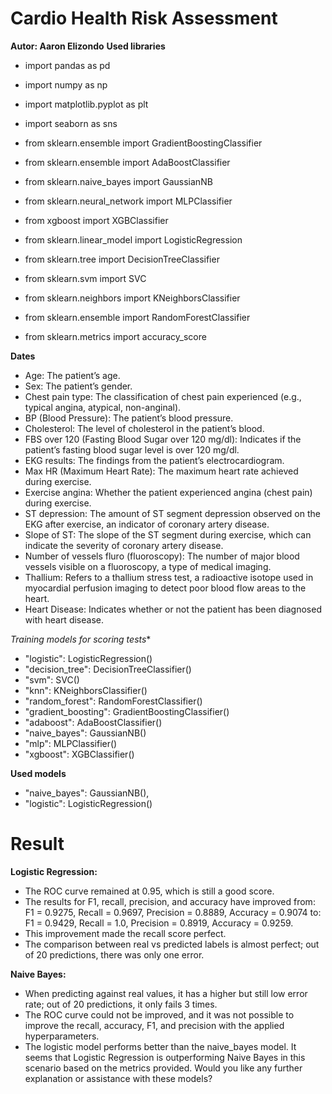 # Cardio Health Risk Assessment
**Autor: Aaron Elizondo**
**Used libraries**
- import pandas as pd
- import numpy as np
- import matplotlib.pyplot as plt
- import seaborn as sns

- from sklearn.ensemble import GradientBoostingClassifier
- from sklearn.ensemble import AdaBoostClassifier
- from sklearn.naive_bayes import GaussianNB
- from sklearn.neural_network import MLPClassifier
- from xgboost import XGBClassifier
- from sklearn.linear_model import LogisticRegression
- from sklearn.tree import DecisionTreeClassifier
- from sklearn.svm import SVC
- from sklearn.neighbors import KNeighborsClassifier
- from sklearn.ensemble import RandomForestClassifier
- from sklearn.metrics import accuracy_score

**Dates**

- Age: The patient’s age.
- Sex: The patient’s gender.
- Chest pain type: The classification of chest pain experienced (e.g., typical angina, atypical, non-anginal).
- BP (Blood Pressure): The patient’s blood pressure.
- Cholesterol: The level of cholesterol in the patient’s blood.
- FBS over 120 (Fasting Blood Sugar over 120 mg/dl): Indicates if the patient’s fasting blood sugar level is over 120 mg/dl.
- EKG results: The findings from the patient’s electrocardiogram.
- Max HR (Maximum Heart Rate): The maximum heart rate achieved during exercise.
- Exercise angina: Whether the patient experienced angina (chest pain) during exercise.
- ST depression: The amount of ST segment depression observed on the EKG after exercise, an indicator of coronary artery disease.
- Slope of ST: The slope of the ST segment during exercise, which can indicate the severity of coronary artery disease.
- Number of vessels fluro (fluoroscopy): The number of major blood vessels visible on a fluoroscopy, a type of medical imaging.
- Thallium: Refers to a thallium stress test, a radioactive isotope used in myocardial perfusion imaging to detect poor blood flow areas to the heart.
- Heart Disease: Indicates whether or not the patient has been diagnosed with heart disease.

*Training models for scoring tests**
- "logistic": LogisticRegression()
- "decision_tree": DecisionTreeClassifier()
- "svm": SVC()
- "knn": KNeighborsClassifier()
- "random_forest": RandomForestClassifier()
- "gradient_boosting": GradientBoostingClassifier()
- "adaboost": AdaBoostClassifier()
- "naive_bayes": GaussianNB()
- "mlp": MLPClassifier()
- "xgboost": XGBClassifier()

**Used models**
- "naive_bayes": GaussianNB(),
- "logistic": LogisticRegression()

# Result

**Logistic Regression:**

- The ROC curve remained at 0.95, which is still a good score.
- The results for F1, recall, precision, and accuracy have improved from:
F1 = 0.9275, Recall = 0.9697, Precision = 0.8889, Accuracy = 0.9074
to:
F1 = 0.9429, Recall = 1.0, Precision = 0.8919, Accuracy = 0.9259.
- This improvement made the recall score perfect.
- The comparison between real vs predicted labels is almost perfect; out of 20 predictions, there was only one error.

**Naive Bayes:**

- When predicting against real values, it has a higher but still low error rate; out of 20 predictions, it only fails 3 times.
- The ROC curve could not be improved, and it was not possible to improve the recall, accuracy, F1, and precision with the applied hyperparameters.
- The logistic model performs better than the naive_bayes model.
It seems that Logistic Regression is outperforming Naive Bayes in this scenario based on the metrics provided. Would you like any further explanation or assistance with these models?

